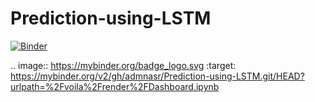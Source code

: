 # Prediction-using-LSTM

[![Binder](https://mybinder.org/badge_logo.svg)](https://mybinder.org/v2/gh/admnasr/Prediction-using-LSTM.git/HEAD?urlpath=%2Fvoila%2Frender%2FDashboard.ipynb)

.. image:: https://mybinder.org/badge_logo.svg
 :target: https://mybinder.org/v2/gh/admnasr/Prediction-using-LSTM.git/HEAD?urlpath=%2Fvoila%2Frender%2FDashboard.ipynb
